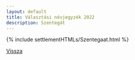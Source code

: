 ```yaml
---
layout: default
title: Választási névjegyzék 2022
description: Szentegát
---
```


{% include settlementHTMLs/Szentegaat.html %}

[Vissza](../)